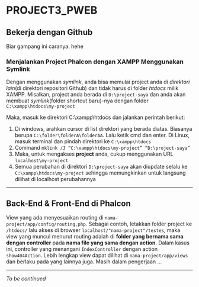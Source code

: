 # PROJECT3_PWEB

## Bekerja dengan Github

Biar gampang ini caranya. hehe

### Menjalankan Project Phalcon dengan XAMPP Menggunakan Symlink 
 
Dengan menggunakan _symlink_, anda bisa memulai project anda di _direktori lain_(di direktori repositori Github) dan tidak harus di folder _htdocs_ milik XAMPP. Misalkan, project anda berada di `D:\project-saya` dan anda akan membuat _symlink_(folder shortcut baru)-nya dengan folder `C:\xampp\htdocs\my-project` 
 
Maka, masuk ke direktori C:\xampp\htdocs dan jalankan perintah berikut: 
1. Di windows, arahkan cursor di list direktori yang berada diatas. Biasanya berupa `C:\folder\folderA\folderAA`. Lalu ketik cmd dan enter. Di Linux, masuk terminal dan pindah direktori ke `C:\xampp\htdocs`
2. Command `mklink /J “C:\xampp\htdocs\my-project” “D:\project-saya”` 
3. Maka, untuk mengakses **project** anda, cukup menggunakan URL `localhost\my-project `
4. Semua perubahan di direktori `D:\project-saya` akan diupdate selalu ke `C:\xampp\htdocs\my-project` sehingga memungkinkan untuk langsung dilihat di localhost perubahannya

---

## Back-End & Front-End di Phalcon

View yang ada menyesuaikan routing di `nama-project/app/config/routing.php`. Sebagai contoh, letakkan folder project ke `/htdocs/` lalu akses di browser `localhost/"nama-project"/testes`, maka view yang muncul menurut routing adalah di **folder yang bernama sama dengan controller** pada **nama file yang sama dengan action**. Dalam kasus ini, controller yang menangani `IndexController` dengan action `show404Action`. Lebih lengkap view dapat dilihat di `nama-project/app/views` dan berlaku pada yang lainnya juga. Masih dalam pengerjaan ...

---

_To be continued_
